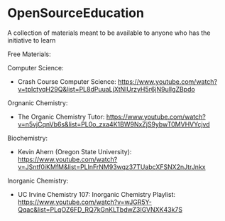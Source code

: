 # OpenSourceEducation
A collection of materials meant to be available to anyone who has the initiative to learn 

Free Materials: 

Computer Science:
  * Crash Course Computer Science: https://www.youtube.com/watch?v=tpIctyqH29Q&list=PL8dPuuaLjXtNlUrzyH5r6jN9ulIgZBpdo

Orgnanic Chemistry: 
  * The Organic Chemistry Tutor: https://www.youtube.com/watch?v=n5vjCqnVb6s&list=PL0o_zxa4K1BW9NxZjS9ybwT0MVHVYcjvd 

Biochemistry:
  * Kevin Ahern (Oregon State University): https://www.youtube.com/watch?v=JSntf0iKMfM&list=PLlnFrNM93wqz37TUabcXFSNX2nJtrJnkx 

Inorganic Chemistry: 
  * UC Irvine Chemistry 107: Inorganic Chemistry Playlist: https://www.youtube.com/watch?v=wJGR5Y-Qqac&list=PLqOZ6FD_RQ7kGnKLTbdwZ3IGVNXK43k7S  
